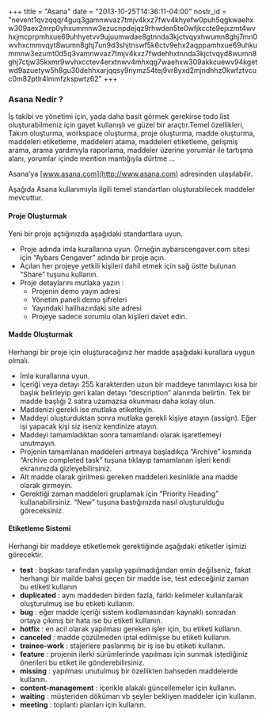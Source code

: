 +++
title = "Asana"
date = "2013-10-25T14:36:11-04:00"
nostr_id = "nevent1qvzqqqr4guq3gamnwvaz7tmjv4kxz7fwv4khyefw0puh5qgkwaehxw309aex2mrp0yhxummnw3ezucnpdejqz9rhwden5te0wfjkccte9ejxzmt4wvhxjmcprpmhxue69uhhyetvv9ujuumwdae8gtnnda3kjctvqyxhwumn8ghj7mn0wvhxcmmvqyt8wumn8ghj7un9d3shjtnswf5k6ctv9ehx2aqppamhxue69uhkummnw3ezumt0d5q3vamnwvaz7tmjv4kxz7fwdehhxtnnda3kjctvqyd8wumn8ghj7ctjw35kxmr9wvhxcctev4erxtnwv4mhxqg7waehxw309akkcuewv94kgetwd9azuetyw5h8gu30dehhxarjqqsy9nymz54tej9vr8yxd2mjndhhz0kwfztvcuc0m82ptlr4lmmfzkspwtz62"
+++

### Asana Nedir ?

İş takibi ve yönetimi için, yada daha basit görmek gerekirse todo list oluşturabilmeniz için gayet kullanışlı ve
 güzel bir araçtır.Temel özellikleri, Takım oluşturma, workspace oluşturma, proje oluşturma, madde oluşturma,
 maddeleri etiketleme, maddeleri atama, maddeleri etiketleme, gelişmiş arama, arama yardımıyla raporlama,
 maddeler üzerine yorumlar ile tartışma alanı, yorumlar içinde mention mantığıyla dürtme …

Asana’ya [www.asana.com](http://www.asana.com) adresinden ulaşılabilir.

Aşağıda Asana kullanımıyla ilgili temel standartları oluşturabilecek maddeler mevcuttur.

#### Proje Oluşturmak

Yeni bir proje açtığınızda aşağıdaki standartlara uyun.

- Proje adında imla kurallarına uyun. Örneğin aybarscengaver.com sitesi için “Aybars Cengaver” adında bir proje
 açın.
- Açılan her projeye yetkili kişileri dahil etmek için sağ üstte bulunan “Share” tuşunu kullanın.
- Proje detaylarını mutlaka yazın :
  - Projenin demo yayın adresi
  - Yönetim paneli demo şifreleri
  - Yayındaki halihazırdaki site adresi
  - Projeye sadece sorumlu olan kişileri davet edin.

#### Madde Oluşturmak

Herhangi bir proje için oluşturacağınız her madde aşağıdaki kurallara uygun olmalı.

- İmla kurallarına uyun.
- İçeriği veya detayı 255 karakterden uzun bir maddeye tanımlayıcı kısa bir başlık belirleyip geri kalan detayı “description” alanında belirtin. Tek bir madde başlığı 2 satıra uzamazsa okunması daha kolay olun.
- Maddenizi gerekli ise mutlaka etiketleyin.
- Maddeyi oluşturduktan sonra mutlaka gerekli kişiye atayın (assign). Eğer işi yapacak kişi siz iseniz kendinize
 atayın.
- Maddeyi tamamladıktan sonra tamamlandı olarak işaretlemeyi unutmayın.
- Projenin tamamlanan maddeleri artmaya başladıkça “Archive” kısmında “Archive completed task” tuşuna tıklayıp tamamlanan işleri kendi ekranınızda gizleyebilirsiniz.
- Alt madde olarak girilmesi gereken maddeleri kesinlikle ana madde olarak girmeyin.
- Gerektiği zaman maddeleri gruplamak için “Priority Heading” kullanabilirsiniz. “New” tuşuna bastığınızda nasıl oluşturulduğu göreceksiniz.

#### Etiketleme Sistemi

Herhangi bir maddeye etiketlemek gerektiğinde aşağıdaki etiketler işimizi görecektir.

- **test** : başkası tarafından yapılıp yapılmadığından emin değilseniz, fakat herhangi bir mailde bahsi geçen bir madde ise, test edeceğiniz zaman bu etiketi kullanın
- **duplicated** : aynı maddeden birden fazla, farklı kelimeler kullanılarak oluşturulmuş ise bu etiketi kullanın.
- **bug** : eğer madde içeriği sistem kodlamasından kaynaklı sonradan ortaya çıkmış bir hata ise bu etiketi
 kullanın.
- **hotfix** : en acil olarak yapılması gereken işler için, bu etiketi kullanın.
- **canceled** : madde çözülmeden iptal edilmişse bu etiketi kullanın.
- **trainee-work** : stajerlere paslanmış bir iş ise bu etiketi kullanın.
- **feature** : projenin ilerki sürümlerinde yapılması için sunmak istediğiniz önerileri bu etiket ile
 gönderebilirsiniz.
- **missing** : yapılması unutulmuş bir özellikten bahseden maddelerde kullanın.
- **content-management** : içerikle alakalı güncellemeler için kullanın.
- **waiting** : müşteriden döküman vb şeyler bekliyen maddeler için kullanın.
- **meeting** : toplantı planları için kullanın.
